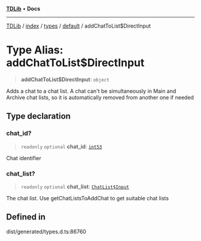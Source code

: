 [**TDLib**](../../../../../../README.md) • **Docs**

***

[TDLib](../../../../../../modules.md) / [index](../../../../../README.md) / [types](../../../README.md) / [default](../README.md) / addChatToList$DirectInput

# Type Alias: addChatToList$DirectInput

> **addChatToList$DirectInput**: `object`

Adds a chat to a chat list. A chat can't be simultaneously in Main and Archive chat lists, so it is automatically removed from another one if needed

## Type declaration

### chat\_id?

> `readonly` `optional` **chat\_id**: [`int53`](int53.md)

Chat identifier

### chat\_list?

> `readonly` `optional` **chat\_list**: [`ChatList$Input`](ChatList$Input.md)

The chat list. Use getChatListsToAddChat to get suitable chat lists

## Defined in

dist/generated/types.d.ts:86760
